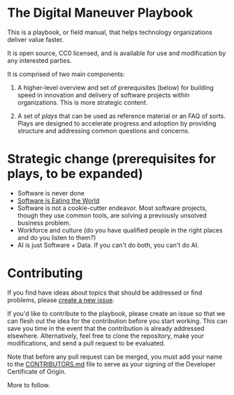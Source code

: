# The Digital Maneuver Playbook

This is a playbook, or field manual, that helps technology organizations deliver value faster.

It is open source, CC0 licensed, and is available for use and modification by any interested parties.

It is comprised of two main components:

1. A higher-level overview and set of prerequisites (below) for building speed in innovation and delivery of software projects within organizations.  This is more strategic content.

2. A set of _plays_ that can be used as reference material or an FAQ of sorts.  Plays are designed to accelerate progress and adoption by providing structure and addressing common questions and concerns.

# Strategic change (prerequisites for plays, to be expanded)

* Software is never done
* [Software is Eating the World](https://a16z.com/2011/08/20/why-software-is-eating-the-world/)
* Software is not a cookie-cutter endeavor.  Most software projects, though they use common tools, are solving a previously unsolved business problem.
* Workforce and culture (do you have qualified people in the right places and do you listen to them?)
* AI is just Software + Data.  If you can't do both, you can't do AI.

# Contributing

If you find have ideas about topics that should be addressed or find problems, please [create a new issue](https://github.com/adamdrake/digitalmaneuverplaybook/issues).

If you'd like to contribute to the playbook, please create an issue so that we can flesh out the idea for the contribution before you start working.  This can save you time in the event that the contribution is already addressed elsewhere.  Alternatively, feel free to clone the repository, make your modifications, and send a pull request to be evaluated.

Note that before any pull request can be merged, you must add your name to the [CONTRIBUTORS.md](https://github.com/adamdrake/digitalmaneuverplaybook/CONTRIBUTORS.md) file to serve as your signing of the Developer Certificate of Origin.

More to follow.
